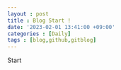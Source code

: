 ```yaml
---
layout : post
title : Blog Start !
date: '2023-02-01 13:41:00 +09:00'
categories : [Daily]
tags : [blog,github,gitblog]
---
```


Start
